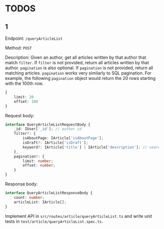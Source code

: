 # TODOS

## 1

Endpoint: `/queryArticleList`

Method: `POST`

Description: 
Given an author, get all articles written by that author that match `filter`. 
If `filter` is not provided, return all articles written by that author.
`pagination` is also optional. If `pagination` is not provided, return all matching articles.
`pagination` works very similarly to SQL pagination. 
For example, the following `pagination` object would return the 20 rows starting with the 100th row.
```typescript
{
    limit: 20
    offset: 100
}
```

Request body:

```typescript
interface QueryArticleListRequestBody {
    _id: IUser['_id']; // author id 
    filter?: {
        isAboutPage: IArticle['isAboutPage'];
        isDraft?: IArticle['isDraft']; 
        keyword?: IArticle['title'] | IArticle['description']; // search in article title and description for the keyword
    },
    pagination?: {
        limit: number;
        offset: number;
    }
}
```

Response body:

```typescript
interface QueryArticleListResponseBody {
    count: number;
    articleList: IArticle[];
}
```

Implement API in `src/routes/article/queryArticleList.ts` and write unit tests in `test/article/queryArticleList.spec.ts`. 
